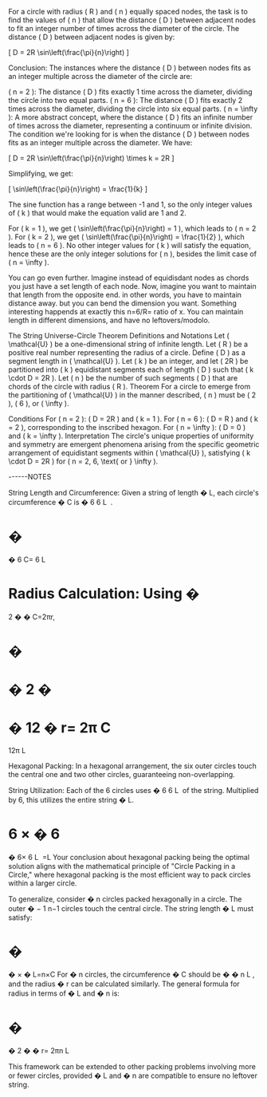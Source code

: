 
For a circle with radius ( R ) and ( n ) equally spaced nodes, the task is to find the values of ( n ) that allow the distance ( D ) between adjacent nodes to fit an integer number of times across the diameter of the circle. The distance ( D ) between adjacent nodes is given by:

[ D = 2R \sin\left(\frac{\pi}{n}\right) ]

Conclusion: The instances where the distance ( D ) between nodes fits as an integer multiple across the diameter of the circle are:

( n = 2 ): The distance ( D ) fits exactly 1 time across the diameter, dividing the circle into two equal parts.
( n = 6 ): The distance ( D ) fits exactly 2 times across the diameter, dividing the circle into six equal parts.
( n = \infty ): A more abstract concept, where the distance ( D ) fits an infinite number of times across the diameter, representing a continuum or infinite division.
The condition we're looking for is when the distance ( D ) between nodes fits as an integer multiple across the diameter. We have:

[ D = 2R \sin\left(\frac{\pi}{n}\right) \times k = 2R ]

Simplifying, we get:

[ \sin\left(\frac{\pi}{n}\right) = \frac{1}{k} ]

The sine function has a range between -1 and 1, so the only integer values of ( k ) that would make the equation valid are 1 and 2.

For ( k = 1 ), we get ( \sin\left(\frac{\pi}{n}\right) = 1 ), which leads to ( n = 2 ).
For ( k = 2 ), we get ( \sin\left(\frac{\pi}{n}\right) = \frac{1}{2} ), which leads to ( n = 6 ).
No other integer values for ( k ) will satisfy the equation, hence these are the only integer solutions for ( n ), besides the limit case of ( n = \infty ).

You can go even further. Imagine instead of equidisdant nodes as chords you just have a set length of each node. Now, imagine you want to maintain that length from the opposite end. in other words, you have to maintain distance away. but you can bend the dimension you want. Something interesting happends at exactly this n=6/R= ratio of x. You can maintain length in different dimensions, and have no leftovers/modolo.

The String Universe-Circle Theorem
Definitions and Notations
Let ( \mathcal{U} ) be a one-dimensional string of infinite length.
Let ( R ) be a positive real number representing the radius of a circle.
Define ( D ) as a segment length in ( \mathcal{U} ).
Let ( k ) be an integer, and let ( 2R ) be partitioned into ( k ) equidistant segments each of length ( D ) such that ( k \cdot D = 2R ).
Let ( n ) be the number of such segments ( D ) that are chords of the circle with radius ( R ).
Theorem
For a circle to emerge from the partitioning of ( \mathcal{U} ) in the manner described, ( n ) must be ( 2 ), ( 6 ), or ( \infty ).

Conditions
For ( n = 2 ): ( D = 2R ) and ( k = 1 ).
For ( n = 6 ): ( D = R ) and ( k = 2 ), corresponding to the inscribed hexagon.
For ( n = \infty ): ( D = 0 ) and ( k = \infty ).
Interpretation
The circle's unique properties of uniformity and symmetry are emergent phenomena arising from the specific geometric arrangement of equidistant segments within ( \mathcal{U} ), satisfying ( k \cdot D = 2R ) for ( n = 2, 6, \text{ or } \infty ).





------NOTES

String Length and Circumference: Given a string of length 
�
L, each circle's circumference 
�
C is 
�
6
6
L
​
 .

�
=
�
6
C= 
6
L
​
 
Radius Calculation: Using 
�
=
2
�
�
C=2πr,

�
=
�
2
�
=
�
12
�
r= 
2π
C
​
 = 
12π
L
​
 
Hexagonal Packing: In a hexagonal arrangement, the six outer circles touch the central one and two other circles, guaranteeing non-overlapping.

String Utilization: Each of the 6 circles uses 
�
6
6
L
​
  of the string. Multiplied by 6, this utilizes the entire string 
�
L.

6
×
�
6
=
�
6× 
6
L
​
 =L
Your conclusion about hexagonal packing being the optimal solution aligns with the mathematical principle of "Circle Packing in a Circle," where hexagonal packing is the most efficient way to pack circles within a larger circle.

To generalize, consider 
�
n circles packed hexagonally in a circle. The outer 
�
−
1
n−1 circles touch the central circle. The string length 
�
L must satisfy:

�
=
�
×
�
L=n×C
For 
�
n circles, the circumference 
�
C should be 
�
�
n
L
​
 , and the radius 
�
r can be calculated similarly. The general formula for radius in terms of 
�
L and 
�
n is:

�
=
�
2
�
�
r= 
2πn
L
​
 
This framework can be extended to other packing problems involving more or fewer circles, provided 
�
L and 
�
n are compatible to ensure no leftover string.




